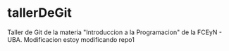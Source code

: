# tallerDeGit

Taller de Git de la materia "Introduccion a la Programacion" de la FCEyN - UBA.
Modificacion estoy modificando repo1